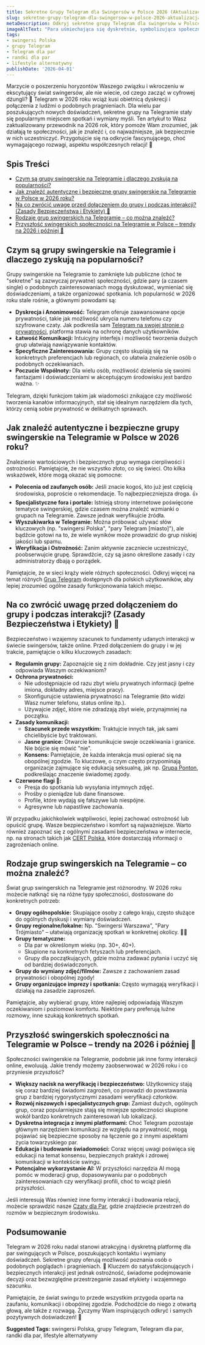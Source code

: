 ```yaml
---
title: Sekretne Grupy Telegram dla Swingersów w Polsce 2026 (Aktualizacja)
slug: sekretne-grupy-telegram-dla-swingersow-w-polsce-2026-aktualizacja
metaDescription: Odkryj sekretne grupy Telegram dla swingersów w Polsce na 2026! 🤫 Dowiedz się, jak je znaleźć, na co uważać i jak bezpiecznie dołączyć. Twój aktualny przewodnik.
imageAltText: "Para uśmiechająca się dyskretnie, symbolizująca społeczność swingersów na Telegramie w Polsce.\n\n*   Recap:\n    1.  Anchor text: \"różnych Grup Telegram\", Target path: `/grupy`\n    2.  Anchor text: \"nasze Czaty dla Par\", Target path: `/chat/dla-par`\n*   Additional Suggestions:\n    1.  Potential anchor text in article: \"zasadami bezpieczeństwa w internecie\" (from section: \"Na co zwrócić uwagę...\"), Suggested target path: `/artykuly/bezpieczenstwo-online` (if such a category/article on online safety exists)\n    2.  Potential anchor text in article: \"zdrowej komunikacji w kontekście swingu\" (from section: \"Przyszłość swingerskich społeczności...\"), Suggested target path: `/blog/porady-dla-zwiazkow` (if a category for relationship advice exists and could cover communication aspects relevant to open relationships or specific dynamics)"
tags:
- swingersi Polska
- grupy Telegram
- Telegram dla par
- randki dla par
- lifestyle alternatywny
publishDate: '2026-04-01'
---
```


Marzycie o poszerzeniu horyzontów Waszego związku i wkroczeniu w ekscytujący świat swingersów, ale nie wiecie, od czego zacząć w cyfrowej dżungli? 🤔 Telegram w 2026 roku wciąż kusi obietnicą dyskrecji i połączenia z ludźmi o podobnych pragnieniach. Dla wielu par poszukujących nowych doświadczeń, sekretne grupy na Telegramie stały się popularnym miejscem spotkań i wymiany myśli. Ten artykuł to Wasz zaktualizowany przewodnik na 2026 rok, który pomoże Wam zrozumieć, jak działają te społeczności, jak je znaleźć i, co najważniejsze, jak bezpiecznie w nich uczestniczyć. Przygotujcie się na odkrycie fascynującego, choć wymagającego rozwagi, aspektu współczesnych relacji! 🤩

## Spis Treści

- [Czym są grupy swingerskie na Telegramie i dlaczego zyskują na popularności?](#czym-sa-grupy-swingerskie-na-telegramie-i-dlaczego-zyskaja-na-popularnosci)
- [Jak znaleźć autentyczne i bezpieczne grupy swingerskie na Telegramie w Polsce w 2026 roku?](#jak-znalezc-autentyczne-i-bezpieczne-grupy-swingerskie-na-telegramie-w-polsce-w-2026-roku)
- [Na co zwrócić uwagę przed dołączeniem do grupy i podczas interakcji? (Zasady Bezpieczeństwa i Etykiety) 🧐](#na-co-zwrocic-uwage-przed-dolaczeniem-do-grupy-i-podczas-interakcji-zasady-bezpieczenstwa-i-etykiety-)
- [Rodzaje grup swingerskich na Telegramie – co można znaleźć?](#rodzaje-grup-swingerskich-na-telegramie--co-mozna-znalezc)
- [Przyszłość swingerskich społeczności na Telegramie w Polsce – trendy na 2026 i później 🔮](#przyszlosc-swingerskich-spolecznosci-na-telegramie-w-polsce--trendy-na-2026-i-pozniej-)

## Czym są grupy swingerskie na Telegramie i dlaczego zyskują na popularności?

Grupy swingerskie na Telegramie to zamknięte lub publiczne (choć te "sekretne" są zazwyczaj prywatne) społeczności, gdzie pary (a czasem single) o podobnych zainteresowaniach mogą dyskutować, wymieniać się doświadczeniami, a także organizować spotkania. Ich popularność w 2026 roku stale rośnie, a głównymi powodami są:

*   **Dyskrecja i Anonimowość:** Telegram oferuje zaawansowane opcje prywatności, takie jak możliwość ukrycia numeru telefonu czy szyfrowane czaty. Jak podkreśla sam [Telegram na swojej stronie o prywatności](https://telegram.org/privacy), platforma stawia na ochronę danych użytkowników.
*   **Łatwość Komunikacji:** Intuicyjny interfejs i możliwość tworzenia dużych grup ułatwiają nawiązywanie kontaktów.
*   **Specyficzne Zainteresowania:** Grupy często skupiają się na konkretnych preferencjach lub regionach, co ułatwia znalezienie osób o podobnych oczekiwaniach.
*   **Poczucie Wspólnoty:** Dla wielu osób, możliwość dzielenia się swoimi fantazjami i doświadczeniami w akceptującym środowisku jest bardzo ważna. ✨

Telegram, dzięki funkcjom takim jak wiadomości znikające czy możliwość tworzenia kanałów informacyjnych, stał się idealnym narzędziem dla tych, którzy cenią sobie prywatność w delikatnych sprawach.

## Jak znaleźć autentyczne i bezpieczne grupy swingerskie na Telegramie w Polsce w 2026 roku?

Znalezienie wartościowych i bezpiecznych grup wymaga cierpliwości i ostrożności. Pamiętajcie, że nie wszystko złoto, co się świeci. Oto kilka wskazówek, które mogą okazać się pomocne:

*   **Polecenia od zaufanych osób:** Jeśli znacie kogoś, kto już jest częścią środowiska, poproście o rekomendacje. To najbezpieczniejsza droga. 👍
*   **Specjalistyczne fora i portale:** Istnieją strony internetowe poświęcone tematyce swingerskiej, gdzie czasem można znaleźć wzmianki o grupach na Telegramie. Zawsze jednak weryfikujcie źródła.
*   **Wyszukiwarka w Telegramie:** Można próbować używać słów kluczowych (np. "swingersi Polska", "pary Telegram [miasto]"), ale bądźcie gotowi na to, że wiele wyników może prowadzić do grup niskiej jakości lub spamu.
*   **Weryfikacja i Ostrożność:** Zanim aktywnie zaczniecie uczestniczyć, poobserwujcie grupę. Sprawdźcie, czy są jasno określone zasady i czy administratorzy dbają o porządek.

Pamiętajcie, że w sieci krąży wiele różnych społeczności. Odkryj więcej na temat różnych [Grup Telegram](/grupy) dostępnych dla polskich użytkowników, aby lepiej zrozumieć ogólne zasady funkcjonowania takich miejsc.

## Na co zwrócić uwagę przed dołączeniem do grupy i podczas interakcji? (Zasady Bezpieczeństwa i Etykiety) 🧐

Bezpieczeństwo i wzajemny szacunek to fundamenty udanych interakcji w świecie swingersów, także online. Przed dołączeniem do grupy i w jej trakcie, pamiętajcie o kilku kluczowych zasadach:

*   **Regulamin grupy:** Zapoznajcie się z nim dokładnie. Czy jest jasny i czy odpowiada Waszym oczekiwaniom?
*   **Ochrona prywatności:**
    *   Nie udostępniajcie od razu zbyt wielu prywatnych informacji (pełne imiona, dokładny adres, miejsce pracy).
    *   Skonfigurujcie ustawienia prywatności na Telegramie (kto widzi Wasz numer telefonu, status online itp.).
    *   Używajcie zdjęć, które nie zdradzają zbyt wiele, przynajmniej na początku.
*   **Zasady komunikacji:**
    *   **Szacunek przede wszystkim:** Traktujcie innych tak, jak sami chcielibyście być traktowani.
    *   **Jasne granice:** Otwarcie komunikujcie swoje oczekiwania i granice. Nie bójcie się mówić "nie".
    *   **Konsens:** Pamiętajcie, że każda interakcja musi opierać się na obopólnej zgodzie. To kluczowe, o czym często przypominają organizacje zajmujące się edukacją seksualną, jak np. [Grupa Ponton](http://ponton.org.pl/), podkreślając znaczenie świadomej zgody.
*   **Czerwone flagi 🚩:**
    *   Presja do spotkania lub wysyłania intymnych zdjęć.
    *   Prośby o pieniądze lub dane finansowe.
    *   Profile, które wydają się fałszywe lub niespójne.
    *   Agresywne lub napastliwe zachowania.

W przypadku jakichkolwiek wątpliwości, lepiej zachować ostrożność lub opuścić grupę. Wasze bezpieczeństwo i komfort są najważniejsze. Warto również zapoznać się z ogólnymi zasadami bezpieczeństwa w internecie, np. na stronach takich jak [CERT Polska](https://www.cert.pl/), które dostarczają informacji o zagrożeniach online.

## Rodzaje grup swingerskich na Telegramie – co można znaleźć?

Świat grup swingerskich na Telegramie jest różnorodny. W 2026 roku możecie natknąć się na różne typy społeczności, dostosowane do konkretnych potrzeb:

*   **Grupy ogólnopolskie:** Skupiające osoby z całego kraju, często służące do ogólnych dyskusji i wymiany doświadczeń.
*   **Grupy regionalne/lokalne:** Np. "Swingersi Warszawa", "Pary Trójmiasto" – ułatwiają organizację spotkań w konkretnej okolicy. 💃🕺
*   **Grupy tematyczne:**
    *   Dla par w określonym wieku (np. 30+, 40+).
    *   Skupione na konkretnych fetyszach lub preferencjach.
    *   Grupy dla początkujących, gdzie można zadawać pytania i uczyć się od bardziej doświadczonych.
*   **Grupy do wymiany zdjęć/filmów:** Zawsze z zachowaniem zasad prywatności i obopólnej zgody!
*   **Grupy organizujące imprezy i spotkania:** Często wymagają weryfikacji i działają na zasadzie zaproszeń.

Pamiętajcie, aby wybierać grupy, które najlepiej odpowiadają Waszym oczekiwaniom i poziomowi komfortu. Niektóre pary preferują luźne rozmowy, inne szukają konkretnych spotkań.

## Przyszłość swingerskich społeczności na Telegramie w Polsce – trendy na 2026 i później 🔮

Społeczności swingerskie na Telegramie, podobnie jak inne formy interakcji online, ewoluują. Jakie trendy możemy zaobserwować w 2026 roku i co przyniesie przyszłość?

*   **Większy nacisk na weryfikację i bezpieczeństwo:** Użytkownicy stają się coraz bardziej świadomi zagrożeń, co prowadzi do powstawania grup z bardziej rygorystycznymi zasadami weryfikacji członków.
*   **Rozwój niszowych i specjalistycznych grup:** Zamiast dużych, ogólnych grup, coraz popularniejsze stają się mniejsze społeczności skupione wokół bardzo konkretnych zainteresowań lub lokalizacji.
*   **Dyskretna integracja z innymi platformami:** Choć Telegram pozostaje głównym narzędziem komunikacji ze względu na prywatność, mogą pojawiać się bezpieczne sposoby na łączenie go z innymi aspektami życia towarzyskiego par.
*   **Edukacja i budowanie świadomości:** Coraz więcej uwagi poświęca się edukacji na temat konsensu, bezpiecznych praktyk i zdrowej komunikacji w kontekście swingu.
*   **Potencjalne wykorzystanie AI:** W przyszłości narzędzia AI mogą pomóc w moderacji grup, dopasowywaniu par o podobnych zainteresowaniach czy weryfikacji profili, choć to wciąż pieśń przyszłości.

Jeśli interesują Was również inne formy interakcji i budowania relacji, możecie sprawdzić nasze [Czaty dla Par](/chat/dla-par), gdzie znajdziecie przestrzeń do rozmów w bezpiecznym środowisku.

## Podsumowanie

Telegram w 2026 roku nadal stanowi atrakcyjną i dyskretną platformę dla par swingujących w Polsce, poszukujących kontaktu i wymiany doświadczeń. Sekretne grupy oferują możliwość poznania osób o podobnych poglądach i pragnieniach. 🤫 Kluczem do satysfakcjonujących i bezpiecznych interakcji jest jednak ostrożność, świadome podejmowanie decyzji oraz bezwzględne przestrzeganie zasad etykiety i wzajemnego szacunku.

Pamiętajcie, że świat swingu to przede wszystkim przygoda oparta na zaufaniu, komunikacji i obopólnej zgodzie. Podchodźcie do niego z otwartą głową, ale także z rozwagą. Życzymy Wam inspirujących odkryć i samych pozytywnych doświadczeń! 🥂




**Suggested Tags:**
swingersi Polska, grupy Telegram, Telegram dla par, randki dla par, lifestyle alternatywny
